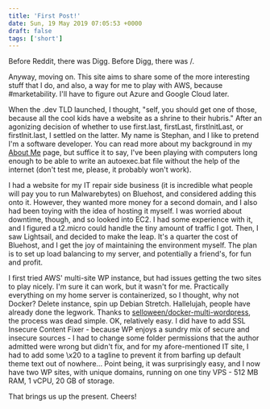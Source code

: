```yaml
---
title: 'First Post!'
date: Sun, 19 May 2019 07:05:53 +0000
draft: false
tags: ['short']
---
```


Before Reddit, there was Digg. Before Digg, there was /.

Anyway, moving on. This site aims to share some of the more interesting stuff that I do, and also, a way for me to play with AWS, because #marketability. I'll have to figure out Azure and Google Cloud later.

When the .dev TLD launched, I thought, "self, you should get one of those, because all the cool kids have a website as a shrine to their hubris." After an agonizing decision of whether to use first.last, firstLast, firstInitLast, or firstInit.last, I settled on the latter. My name is Stephan, and I like to pretend I'm a software developer. You can read more about my background in my [About Me](https://sgarland.dev/about-me/) page, but suffice it to say, I've been playing with computers long enough to be able to write an autoexec.bat file without the help of the internet (don't test me, please, it probably won't work).

I had a website for my IT repair side business (it is incredible what people will pay you to run Malwarebytes) on Bluehost, and considered adding this onto it. However, they wanted more money for a second domain, and I also had been toying with the idea of hosting it myself. I was worried about downtime, though, and so looked into EC2. I had some experience with it, and I figured a t2.micro could handle the tiny amount of traffic I got. Then, I saw Lightsail, and decided to make the leap. It's a quarter the cost of Bluehost, and I get the joy of maintaining the environment myself. The plan is to set up load balancing to my server, and potentially a friend's, for fun and profit.

I first tried AWS' multi-site WP instance, but had issues getting the two sites to play nicely. I'm sure it can work, but it wasn't for me. Practically everything on my home server is containerized, so I thought, why not Docker? Delete instance, spin up Debian Stretch. Hallelujah, people have already done the legwork. Thanks to [selloween/docker-multi-wordpress](https://github.com/selloween/docker-multi-wordpress), the process was dead simple. OK, relatively easy. I did have to add SSL Insecure Content Fixer - because WP enjoys a sundry mix of secure and insecure sources - I had to change some folder permissions that the author admitted were wrong but didn't fix, and for my afore-mentioned IT site, I had to add some \\x20 to a tagline to prevent it from barfing up default theme text out of nowhere... Point being, it was surprisingly easy, and I now have two WP sites, with unique domains, running on one tiny VPS - 512 MB RAM, 1 vCPU, 20 GB of storage.

That brings us up the present. Cheers!